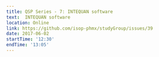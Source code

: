```yaml
---
title: QSP Series - 7: INTEQUAN software
text:  INTEQUAN software
location: Online
link: https://github.com/isop-phmx/studyGroup/issues/39
date: 2017-06-02
startTime: '12:30'
endTime: '13:05'
---
```

